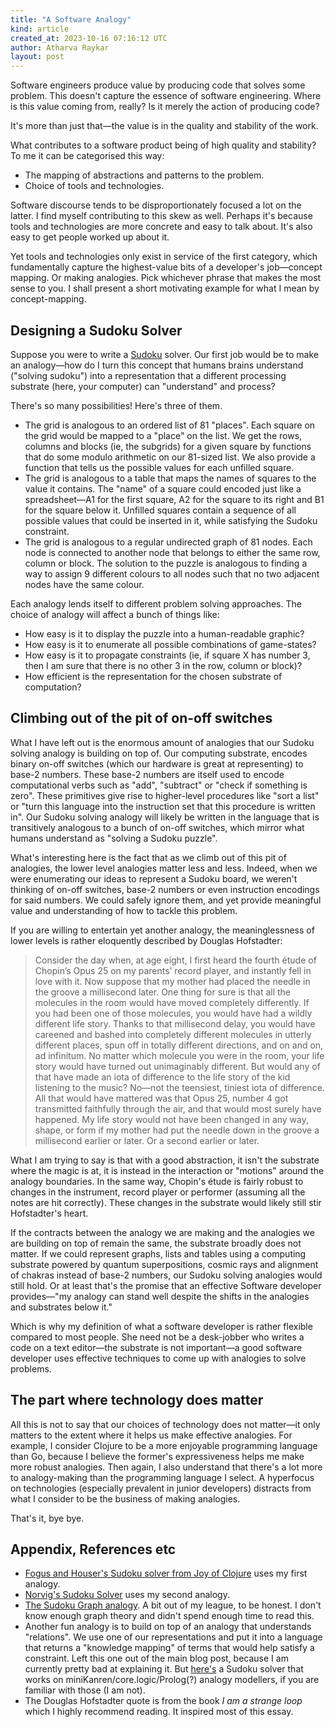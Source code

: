 ```yaml
---
title: "A Software Analogy"
kind: article
created_at: 2023-10-16 07:16:12 UTC
author: Atharva Raykar
layout: post
---
```


Software engineers produce value by producing code that solves some problem. This doesn't capture the essence of software engineering. Where is this value coming from, really? Is it merely the action of producing code?

It's more than just that—the value is in the quality and stability of the work.

What contributes to a software product being of high quality and stability? To me it can be categorised this way:

* The mapping of abstractions and patterns to the problem.
* Choice of tools and technologies.

Software discourse tends to be disproportionately focused a lot on the latter. I find myself contributing to this skew as well. Perhaps it's because tools and technologies are more concrete and easy to talk about. It's also easy to get people worked up about it.

Yet tools and technologies only exist in service of the first category, which fundamentally capture the highest-value bits of a developer's job—concept mapping. Or making analogies. Pick whichever phrase that makes the most sense to you. I shall present a short motivating example for what I mean by concept-mapping.

## Designing a Sudoku Solver

Suppose you were to write a [Sudoku](https://en.wikipedia.org/wiki/Sudoku) solver. Our first job would be to make an analogy—how do I turn this concept that humans brains understand ("solving sudoku") into a representation that a different processing substrate (here, your computer) can "understand" and process?

There's so many possibilities! Here's three of them.

* The grid is analogous to an ordered list of 81 "places". Each square on the grid would be mapped to a "place" on the list. We get the rows, columns and blocks (ie, the subgrids) for a given square by functions that do some modulo arithmetic on our 81-sized list. We also provide a function that tells us the possible values for each unfilled square.
* The grid is analogous to a table that maps the names of squares to the value it contains. The "name" of a square could encoded just like a spreadsheet—A1 for the first square, A2 for the square to its right and B1 for the square below it. Unfilled squares contain a sequence of all possible values that could be inserted in it, while satisfying the Sudoku constraint.
* The grid is analogous to a regular undirected graph of 81 nodes. Each node is connected to another node that belongs to either the same row, column or block. The solution to the puzzle is analogous to finding a way to assign 9 different colours to all nodes such that no two adjacent nodes have the same colour.

Each analogy lends itself to different problem solving approaches. The choice of analogy will affect a bunch of things like:

* How easy is it to display the puzzle into a human-readable graphic?
* How easy is it to enumerate all possible combinations of game-states?
* How easy is it to propagate constraints (ie, if square X has number 3, then I am sure that there is no other 3 in the row, column or block)?
* How efficient is the representation for the chosen substrate of computation?

## Climbing out of the pit of on-off switches

What I have left out is the enormous amount of analogies that our Sudoku solving analogy is building on top of. Our computing substrate, encodes binary on-off switches (which our hardware is great at representing) to base-2 numbers. These base-2 numbers are itself used to encode computational verbs such as "add", "subtract" or "check if something is zero". These primitives give rise to higher-level procedures like "sort a list" or "turn this language into the instruction set that this procedure is written in". Our Sudoku solving analogy will likely be written in the language that is transitively analogous to a bunch of on-off switches, which mirror what humans understand as "solving a Sudoku puzzle".

What's interesting here is the fact that as we climb out of this pit of analogies, the lower level analogies matter less and less. Indeed, when we were enumerating our ideas to represent a Sudoku board, we weren't thinking of on-off switches, base-2 numbers or even instruction encodings for said numbers. We could safely ignore them, and yet provide meaningful value and understanding of how to tackle this problem.

If you are willing to entertain yet another analogy, the meaninglessness of lower levels is rather eloquently described by Douglas Hofstadter:

> Consider the day when, at age eight, I first heard the fourth étude of Chopin’s Opus 25 on my parents’ record player, and instantly fell in love with it. Now suppose that my mother had placed the needle in the groove a millisecond later. One thing for sure is that all the molecules in the room would have moved completely differently. If you had been one of those molecules, you would have had a wildly different life story. Thanks to that millisecond delay, you would have careened and bashed into completely different molecules in utterly different places, spun off in totally different directions, and on and on, ad infinitum. No matter which molecule you were in the room, your life story would have turned out unimaginably different. But would any of that have made an iota of difference to the life story of the kid listening to the music? No—not the teensiest, tiniest iota of difference. All that would have mattered was that Opus 25, number 4 got transmitted faithfully through the air, and that would most surely have happened. My life story would not have been changed in any way, shape, or form if my mother had put the needle down in the groove a millisecond earlier or later. Or a second earlier or later.

What I am trying to say is that with a good abstraction, it isn't the substrate where the magic is at, it is instead in the interaction or "motions" around the analogy boundaries. In the same way, Chopin's étude is fairly robust to changes in the instrument, record player or performer (assuming all the notes are hit correctly). These changes in the substrate would likely still stir Hofstadter's heart.

If the contracts between the analogy we are making and the analogies we are building on top of remain the same, the substrate broadly does not matter. If we could represent graphs, lists and tables using a computing substrate powered by quantum superpositions, cosmic rays and alignment of chakras instead of base-2 numbers, our Sudoku solving analogies would still hold. Or at least that's the promise that an effective Software developer provides—"my analogy can stand well despite the shifts in the analogies and substrates below it."

Which is why my definition of what a software developer is rather flexible compared to most people. She need not be a desk-jobber who writes a code on a text editor—the substrate is not important—a good software developer uses effective techniques to come up with analogies to solve problems.

## The part where technology does matter

All this is not to say that our choices of technology does not matter—it only matters to the extent where it helps us make effective analogies. For example, I consider Clojure to be a more enjoyable programming language than Go, because I believe the former's expressiveness helps me make more robust analogies. Then again, I also understand that there's a lot more to analogy-making than the programming language I select. A hyperfocus on technologies (especially prevalent in junior developers) distracts from what I consider to be the business of making analogies.

That's it, bye bye.

## Appendix, References etc

* [Fogus and Houser's Sudoku solver from Joy of Clojure](https://github.com/esb-dev/sudoku/blob/main/src/sudoku_joc.clj) uses my first analogy.
* [Norvig's Sudoku Solver](https://norvig.com/sudoku.html) uses my second analogy.
* [The Sudoku Graph analogy](https://en.wikipedia.org/wiki/Sudoku_graph). A bit out of my league, to be honest. I don't know enough graph theory and didn't spend enough time to read this.
* Another fun analogy is to build on top of an analogy that understands "relations". We use one of our representations and put it into a language that returns a "knowledge mapping" of terms that would help satisfy a constraint. Left this one out of the main blog post, because I am currently pretty bad at explaining it. But [here's](https://github.com/clojure/core.logic/wiki/Examples#sudoku) a Sudoku solver that works on miniKanren/core.logic/Prolog(?) analogy modellers, if you are familiar with those (I am not).
* The Douglas Hofstadter quote is from the book _I am a strange loop_ which I highly recommend reading. It inspired most of this essay.

